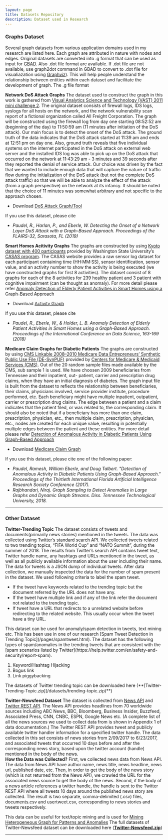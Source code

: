 ```yaml
---
layout: page
title: Datasets Repository
description: Dataset used in Research
---
```


### Graphs Dataset
Several graph datasets from various application domains used in my research are listed here. Each graph are attributed in nature with nodes and edges. Original datasets are converted into .g format that can be used as input for [GBAD](http://users.csc.tntech.edu/~weberle/gbad/). Also .dot file format are available. If .dot file are not available, use graph2dot command in GBAD to convert to .dot file for visualiazation using [Graphviz](http://www.graphviz.org)). This will help people understand the relationship between entities within each dataset and facilitate the development of graph.
The .g file format 

**Network DoS Attack Graphs**
The dataset used to construct the graph in this work is gathered from [Visual Analytics Science and Technology (VAST) 2011 mini challenge 2](https://old.datahub.io/dataset/vast-challenge-2011-grand-challenge). The original dataset consists of firewall logs, IDS logs, syslogs for all hosts on the network, and the network vulnerability scan report of a fictional organization called All Freight Corporation. The graph will be constructed using the firewall log from day one starting 08:52:52 am (beginning of the day) to 11:50:59 am (11 minutes after initiation of the DoS attack). Our main focus is to detect the onset of the DoS attack. The ground truth of the data indicates that the DoS attack started at 11:39 am and ends at 12:51 pm on day one. Also, ground truth reveals that five individual systems on the internet participated in the DoS attack on external web server and the installed IDS log was able to pick up on the DoS attack that occurred on the network at 11:43:29 am - 3 minutes and 39 seconds after they reported the denial of service attack. Our choice was driven by the fact that we wanted to include enough data that will capture the nature of traffic flow during the initialization of the DoS attack (but not the complete DoS attack traffic) so that we will be able to analyze the effect of the attack (from a graph perspective) on the network at its infancy. It should be noted that the choice of 11 minutes was somewhat arbitrary and not specific to the approach chosen.
<ul>
 <li>Download <a href ="/datasets/dos-graphs.zip">DoS Attack Graph/Tool</a></li>
</ul>
If you use this dataset, please cite <br/>
<ul>
<li><em>Paudel, R., Harlan, P., and Eberle, W. Detecting the Onset of a Network Layer DoS Attack with a Graph-Based
Approach. Proceedings of the FLAIRS-32, Sarasota, FL (2019)</em>
 </li>
 </ul>


**Smart Homes Acitivity Graphs**
The graphs are constructed by using [Kyoto dataset with 400 participants](http://casas.wsu.edu/datasets/) provided by Washington State University’s [CASAS program](http://casas.wsu.edu). The CASAS website provides a raw sensor log dataset for each participant containing time (HH:MM:SS), sensor identification, sensor value, and an activity number to show the activity is being executed (we have constructed graphs for first 8 activities). The dataset consist of 8 graphs for each of the 8 activities for 239 healthy patient and 3 patient with cognitive impairment (can be thought as anomaly). For more detail please refer [Anomaly Detection of Elderly Patient Activities in Smart Homes using a Graph-Based Approach](https://csce.ucmss.com/cr/books/2018/LFS/CSREA2018/ICD8019.pdf)
<ul>
 <li>Download <a href ="/datasets/smart-home-graphs.zip">Activity Graph</a></li>
</ul>
If you use this dataset, please cite <br/>
<ul>
<li><em>Paudel, R., Eberle, W., & Holder, L. B. Anomaly Detection of Elderly Patient Activities in Smart Homes using a Graph-Based Approach. Proceedings of the International Conference on Data Science, 163-169 (2018)</em>
 </li>
 </ul>

**Medicare Claim Graphs for Diabetic Patients**
The graphs are constructed by using [CMS Linkable 2008–2010 Medicare Data Entrepreneurs’ Synthetic Public Use File (DE-SynPUF)](https://www.cms.gov/Research-Statistics-Data-and-Systems/Downloadable-Public-Use-Files/SynPUFs/DE_Syn_PUF.html) provided by [Centers for Medicare & Medicaid Services (CMS)](https://www.cms.gov). Out of the 20 random sample files made available by the CMS, sub sample 1 is used. We have choosen 2009 beneficiaries from Tennessee and their inpatient, out- patient, carrier and prescription drug claims, when they have an initial diagnosis of diabetes. The graph input file is built from the dataset to reflects the relationship between beneficiaries, their claims, physicians involved, service provider institute, procedure performed, etc. Each beneficiary might have multiple inpatient, outpatient, carrier or prescription drug claims. The edge between a patient and a claim indicates that the patient filed, or was related to, the corresponding claim. It should also be noted that if a beneficiary has more than one claim, prescription, physician, etc., then multiple claim, prescription, physician, etc., nodes are created for each unique value, resulting in potentially multiple edges between the patient and these entities.
For more detail please refer [Detection of Anomalous Activity in Diabetic Patients Using Graph-Based Approach](https://aaai.org/ocs/index.php/FLAIRS/FLAIRS17/paper/view/15455/14978)
<ul>
 <li>Download <a href ="/datasets/diabetic-claim.zip">Medicare Claim Graph</a></li>
</ul>
If you use this dataset, please cite one of the following paper: <br/>
<ul>
<li><em>Paudel, Ramesh, William Eberle, and Doug Talbert. "Detection of Anomalous Activity in Diabetic Patients Using Graph-Based Approach." Proceedings of the Thirtieth International Florida Artificial Intelligence Research Society Conference (2017).</em></li>
<li><em>Rajbhandari, Niraj. Graph Sampling to Detect Anomalies in Large Graphs and Dynamic Graph Streams. Diss. Tennessee Technological University, 2018.</em></li>
</ul>

---

### Other Dataset

**Twitter-Trending Topic**
The dataset consists of tweets and documents(primarily news stories) mentioned in the tweets.
The data was collected using [Twitter’s standard search API](https://dev.twitter.com/rest/public). We
collected tweets related to two trending topics, “FIFA World Cup” and “NATO Summit”, during the summer of 2018. The results from Twitter’s search API contains tweet text, Twitter handle name, any hashtags and URLs mentioned in the tweet, as well as all publicly available information about the user including their name. The data for tweets is a JSON dump of individual tweets. After data collection, we manually inspected the data for the number of spam present in the dataset. We used following criteria to label the spam tweet.
<ul>
<li>If the tweet have keywords related to the trending topic but the document referred by the URL does not have any.</li>
<li>If the tweet have multiple link and if any of the link refer the document not related to the trending topic.</li>
<li>If tweet have a URL that redirects to a unrelated website before redirecting to the related website. This usually occur when the tweet have a tiny URL.</li>
</ul>
This dataset can be used for anomaly/spam detection in tweets, text mining etc. This has been use in one of our research [Spam Tweet Detection in Trending Topic](/pages/spamtweet.html). The dataset has the following types of spam/anomalies in the trending tweets that are consistent with the [spam scenarios listed by Twitter](https://help.twitter.com/en/safety-and-security/report-spam).
<ol>
 <li>Keyword/Hashtag Hijacking</li>
 <li>Bogus link</li>
 <li>Link piggybacking</li>
</ol>
The datasets of Twitter trending topic can be downloaded here (**[Twitter-Trending-Topic.zip](/datasets/trending-topic.zip)**)


**Twitter-Newsfeed Dataset**
The dataset is collected from [News API](https://newsapi.org/) and [Twitter REST API](https://dev.twitter.com/rest/public).
The News API provides headlines from 70 worldwide sources including ABC News, BBC,
Bloomberg, Business Insider, Buzzfeed, Associated Press, CNN, CNBC, ESPN, Google News etc.
(A complete list of all the news sources we used to collect data from is shown in Appendix 1 of data documentation.) The
Twitter REST API provides tweet and publicly available twitter handler information for a specified
twitter handle.
The data collected in this set consists of news stories from 2/09/2017 to 6/23/2017, and associated
tweets that occurred 10 days before and after the corresponding news story, based upon the twitter
account (handle) mentioned in the body of the news.  
<b>How the Data was Collected?</b>
First, we collected news data from News API. The data from News API have author name, news
title, news headline, news url, published date, etc. Then, in order to get the body of the news story
(which is not returned from the News API), we crawled the URL for the associated news source
to get the body of the news. Second, if the body of a news article references a twitter handle, the handle is sent to the Twitter REST API where all tweets 10 days around the published news story are collected.
The result is two separate, comma-delimited (.csv) files, documents.csv and usertweet.csv,
corresponding to news stories and tweets respectively.

This data can be useful for text/topic mining and is used for [Mining Heterogeneous Graph for Patterns and Anomalies](https://publish.tntech.edu/index.php/PSRCI/article/view/365)
The full datasets of Twitter-Newsfeed dataset can be downloaded here (**[Twitter-Newsfeed.zip](/datasets/Twitter-Newsfeed.zip)**)

---



